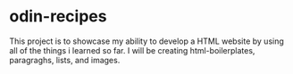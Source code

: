 # odin-recipes
This project is to showcase my ability to develop a HTML website by using all of the things i learned so far. I will be creating html-boilerplates, paragraghs, lists, and images.